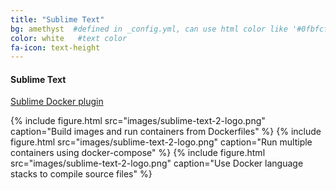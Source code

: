 ```yaml
---
title: "Sublime Text"
bg: amethyst  #defined in _config.yml, can use html color like '#0fbfcf'
color: white   #text color
fa-icon: text-height
---
```


#### Sublime Text

[Sublime Docker plugin](https://packagecontrol.io/packages/Docker%20Based%20Build%20Systems)

{% include figure.html src="images/sublime-text-2-logo.png" caption="Build images and run containers from Dockerfiles" %}
{% include figure.html src="images/sublime-text-2-logo.png" caption="Run multiple containers using docker-compose" %}
{% include figure.html src="images/sublime-text-2-logo.png" caption="Use Docker language stacks to compile source files" %}
